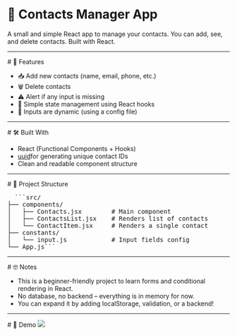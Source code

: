 # 📒 Contacts Manager App
A small and simple React app to manage your contacts.
You can add, see, and delete contacts. Built with React.
<hr/>
# 🚀 Features
<ul>
  <li>📥 Add new contacts (name, email, phone, etc.)</li>
  <li>🗑️ Delete contacts</li>
  <li>⚠️ Alert if any input is missing</li>
  <li>🧠 Simple state management using React hooks</li>
  <li>📝 Inputs are dynamic (using a config file)</li>
</ul>
<hr/>
# 🛠️ Built With
<ul>
  <li>React (Functional Components + Hooks)</li>
  <li><a href="https://www.npmjs.com/package/uuid">uuid</a>for generating unique contact IDs</li>
  <li>Clean and readable component structure</li>
</ul>
<hr/>
# 📂 Project Structure
<pre>
  ```src/
├── components/
│   ├── Contacts.jsx        # Main component
│   ├── ContactsList.jsx    # Renders list of contacts
│   └── ContactItem.jsx     # Renders a single contact
├── constants/
│   └── input.js            # Input fields config
└── App.js```
</pre>
<hr/>
# 🤓 Notes
<ul>
  <li>This is a beginner-friendly project to learn forms and conditional rendering in React.</li>
  <li>No database, no backend – everything is in memory for now.</li>
  <li>You can expand it by adding localStorage, validation, or a backend!</li>
</ul>
<hr/>
# 📸 Demo

<img src="https://github.com/developersaeid/contact-app/blob/main/Screenshot%202025-05-14%20115651.png?raw=true"/>






